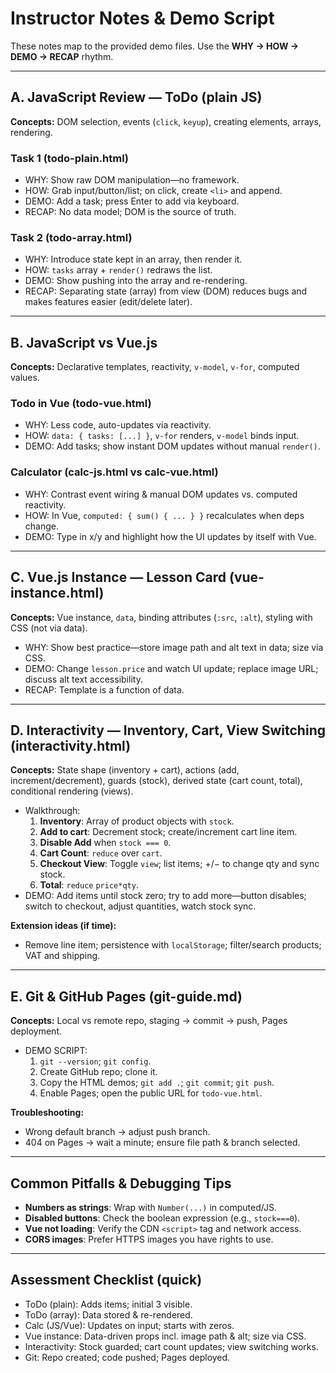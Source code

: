 
# Instructor Notes & Demo Script

These notes map to the provided demo files. Use the **WHY → HOW → DEMO → RECAP** rhythm.

---

## A. JavaScript Review — ToDo (plain JS)

**Concepts:** DOM selection, events (`click`, `keyup`), creating elements, arrays, rendering.

### Task 1 (todo-plain.html)
- WHY: Show raw DOM manipulation—no framework.
- HOW: Grab input/button/list; on click, create `<li>` and append.
- DEMO: Add a task; press Enter to add via keyboard.
- RECAP: No data model; DOM is the source of truth.

### Task 2 (todo-array.html)
- WHY: Introduce state kept in an array, then render it.
- HOW: `tasks` array + `render()` redraws the list.
- DEMO: Show pushing into the array and re-rendering.
- RECAP: Separating state (array) from view (DOM) reduces bugs and makes features easier (edit/delete later).

---

## B. JavaScript vs Vue.js

**Concepts:** Declarative templates, reactivity, `v-model`, `v-for`, computed values.

### Todo in Vue (todo-vue.html)
- WHY: Less code, auto-updates via reactivity.
- HOW: `data: { tasks: [...] }`, `v-for` renders, `v-model` binds input.
- DEMO: Add tasks; show instant DOM updates without manual `render()`.

### Calculator (calc-js.html vs calc-vue.html)
- WHY: Contrast event wiring & manual DOM updates vs. computed reactivity.
- HOW: In Vue, `computed: { sum() { ... } }` recalculates when deps change.
- DEMO: Type in x/y and highlight how the UI updates by itself with Vue.

---

## C. Vue.js Instance — Lesson Card (vue-instance.html)

**Concepts:** Vue instance, `data`, binding attributes (`:src`, `:alt`), styling with CSS (not via data).

- WHY: Show best practice—store image path and alt text in data; size via CSS.
- DEMO: Change `lesson.price` and watch UI update; replace image URL; discuss alt text accessibility.
- RECAP: Template is a function of data.

---

## D. Interactivity — Inventory, Cart, View Switching (interactivity.html)

**Concepts:** State shape (inventory + cart), actions (add, increment/decrement), guards (stock), derived state (cart count, total), conditional rendering (views).

- Walkthrough:
  1) **Inventory**: Array of product objects with `stock`.
  2) **Add to cart**: Decrement stock; create/increment cart line item.
  3) **Disable Add** when `stock === 0`.
  4) **Cart Count**: `reduce` over `cart`.
  5) **Checkout View**: Toggle `view`; list items; +/− to change qty and sync stock.
  6) **Total**: `reduce` `price*qty`.
- DEMO: Add items until stock zero; try to add more—button disables; switch to checkout, adjust quantities, watch stock sync.

**Extension ideas (if time):**
- Remove line item; persistence with `localStorage`; filter/search products; VAT and shipping.

---

## E. Git & GitHub Pages (git-guide.md)

**Concepts:** Local vs remote repo, staging → commit → push, Pages deployment.

- DEMO SCRIPT:
  1) `git --version`; `git config`.
  2) Create GitHub repo; clone it.
  3) Copy the HTML demos; `git add .`; `git commit`; `git push`.
  4) Enable Pages; open the public URL for `todo-vue.html`.

**Troubleshooting:**
- Wrong default branch → adjust push branch.
- 404 on Pages → wait a minute; ensure file path & branch selected.

---

## Common Pitfalls & Debugging Tips

- **Numbers as strings**: Wrap with `Number(...)` in computed/JS.
- **Disabled buttons**: Check the boolean expression (e.g., `stock===0`).
- **Vue not loading**: Verify the CDN `<script>` tag and network access.
- **CORS images**: Prefer HTTPS images you have rights to use.

---

## Assessment Checklist (quick)

- ToDo (plain): Adds items; initial 3 visible.
- ToDo (array): Data stored & re-rendered.
- Calc (JS/Vue): Updates on input; starts with zeros.
- Vue instance: Data-driven props incl. image path & alt; size via CSS.
- Interactivity: Stock guarded; cart count updates; view switching works.
- Git: Repo created; code pushed; Pages deployed.
